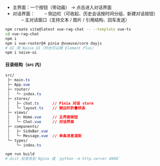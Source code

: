 - 主界面：一个按钮（带动画） → 点击进入对话界面
- 对话界面：
  – 侧边栏（可收起、历史会话按时间分组、新建对话按钮）
  – 主对话窗口（支持文本 / 图片 / 引用结构、回车发送）

```bash
npm create vite@latest vue-rag-chat -- --template vue-ts
cd vue-rag-chat
npm i
npm i vue-router@4 pinia @vueuse/core dayjs
# UI 用 Naive UI（你也可以换 Element Plus）
npm i naive-ui

```


#### 目录结构（src 内）
```css
src/
 ├─ main.ts
 ├─ App.vue
 ├─ router/
 │   └─ index.ts
 ├─ stores/
 │   ├─ chat.ts      // Pinia 对话 store
 │   └─ layout.ts    // 侧边栏折叠状态
 ├─ views/
 │   ├─ Home.vue     // 主界面按钮
 │   └─ Chat.vue     // 对话界面
 ├─ components/
 │   ├─ SideBar.vue
 │   └─ Message.vue  // 单条消息渲染
 └─ types/
     └─ index.ts

```

```bash
npm run build
# dist 目录丢到 Nginx 或 `python -m http.server 8000`

```

